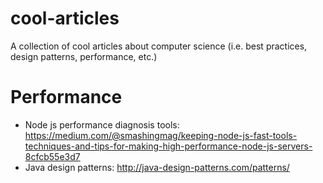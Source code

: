# cool-articles
A collection of cool articles about computer science (i.e. best practices, design patterns, performance, etc.)

# Performance
- Node js performance diagnosis tools: https://medium.com/@smashingmag/keeping-node-js-fast-tools-techniques-and-tips-for-making-high-performance-node-js-servers-8cfcb55e3d7
- Java design patterns: http://java-design-patterns.com/patterns/
